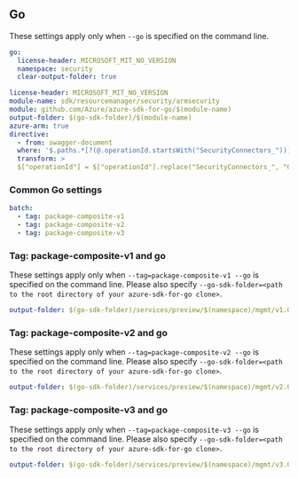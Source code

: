 ## Go

These settings apply only when `--go` is specified on the command line.

```yaml $(go) && !$(track2)
go:
  license-header: MICROSOFT_MIT_NO_VERSION
  namespace: security
  clear-output-folder: true
```

``` yaml $(go) && $(track2)
license-header: MICROSOFT_MIT_NO_VERSION
module-name: sdk/resourcemanager/security/armsecurity
module: github.com/Azure/azure-sdk-for-go/$(module-name)
output-folder: $(go-sdk-folder)/$(module-name)
azure-arm: true
directive:
  - from: swagger-document
  where: '$.paths.*[?(@.operationId.startsWith("SecurityConnectors_"))]'
  transform: >
  $["operationId"] = $["operationId"].replace("SecurityConnectors_", "ConnectorsForSecurity_");
```

### Common Go settings

```yaml $(go) && $(multiapi)
batch:
  - tag: package-composite-v1
  - tag: package-composite-v2
  - tag: package-composite-v3
```

### Tag: package-composite-v1 and go

These settings apply only when `--tag=package-composite-v1 --go` is specified on the command line.
Please also specify `--go-sdk-folder=<path to the root directory of your azure-sdk-for-go clone>`.

```yaml $(tag) == 'package-composite-v1' && $(go)
output-folder: $(go-sdk-folder)/services/preview/$(namespace)/mgmt/v1.0/$(namespace)
```

### Tag: package-composite-v2 and go

These settings apply only when `--tag=package-composite-v2 --go` is specified on the command line.
Please also specify `--go-sdk-folder=<path to the root directory of your azure-sdk-for-go clone>`.

```yaml $(tag) == 'package-composite-v2' && $(go)
output-folder: $(go-sdk-folder)/services/preview/$(namespace)/mgmt/v2.0/$(namespace)
```

### Tag: package-composite-v3 and go

These settings apply only when `--tag=package-composite-v3 --go` is specified on the command line.
Please also specify `--go-sdk-folder=<path to the root directory of your azure-sdk-for-go clone>`.

```yaml $(tag) == 'package-composite-v3' && $(go)
output-folder: $(go-sdk-folder)/services/preview/$(namespace)/mgmt/v3.0/$(namespace)
```
